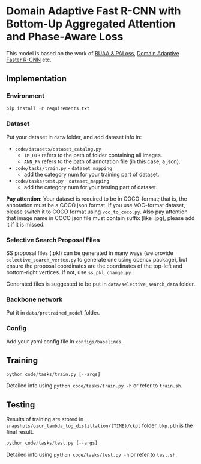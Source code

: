 # Domain Adaptive Fast R-CNN with Bottom-Up Aggregated Attention and Phase-Aware Loss

This model is based on the work of [BUAA & PALoss](https://github.com/Horatio9702/BUAA_PALoss), [Domain Adaptive Faster R-CNN](https://github.com/tiancity-NJU/da-faster-rcnn-PyTorch) etc.
## Implementation
### Environment
```python
pip install -r requirements.txt
```

### Dataset
Put your dataset in `data` folder, and add dataset info in:
+ `code/datasets/dataset_catalog.py`
  + `IM_DIR` refers to the path of folder containing all images.
  + `ANN_FN` refers to the path of annotation file (in this case, a json).
+ `code/tasks/train.py` - `dataset_mapping`
  + add the category num for your training part of dataset.
+ `code/tasks/test.py` - `dataset_mapping`
  + add the category num for your testing part of dataset.

**Pay attention:** Your dataset is required to be in COCO-format; that is, the annotation must be a COCO json format. If you use VOC-format dataset, please switch it to COCO format using `voc_to_coco.py`. Also pay attention that image name in COCO json file must contain suffix (like .jpg), please add it if it is missed.

### Selective Search Proposal Files
SS proposal files (.pkl) can be generated in many ways (we provide `selective_search_vertex.py` to generate one using opencv package), but ensure the proposal coordinates are the coordinates of the top-left and bottom-right vertices. If not, use `ss_pkl_change.py`.

Generated files is suggested to be put in `data/selective_search_data` folder.

### Backbone network
Put it in `data/pretrained_model` folder.

### Config
Add your yaml config file in `configs/baselines`.

## Training
```python
python code/tasks/train.py [--args]
```
Detailed info using `python code/tasks/train.py -h` or refer to `train.sh`.

## Testing
Results of training are stored in `snapshots/oicr_lambda_log_distillation/(TIME)/ckpt` folder. `bkp.pth` is the final result.
```python
python code/tasks/test.py [--args]
```
Detailed info using `python code/tasks/test.py -h` or refer to `test.sh`.
